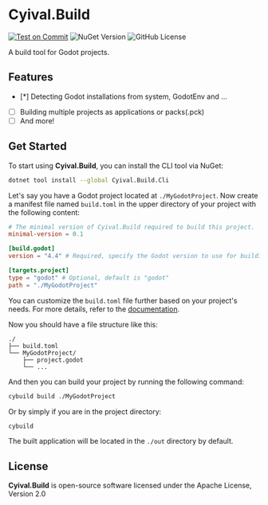 # Cyival.Build

[![Test on Commit](https://github.com/cyival/Cyival.Build/actions/workflows/test.yml/badge.svg)](https://github.com/cyival/Cyival.Build/actions/workflows/test.yml)
![NuGet Version](https://img.shields.io/nuget/v/Cyival.Build.Cli)
![GitHub License](https://img.shields.io/github/license/cyival/Cyival.Build)


A build tool for Godot projects.

## Features

- [*] Detecting Godot installations from system, GodotEnv and ...
- [ ] Building multiple projects as applications or packs(.pck)
- [ ] And more!

## Get Started

To start using **Cyival.Build**, you can install the CLI tool via NuGet:

```bash
dotnet tool install --global Cyival.Build.Cli
```

Let's say you have a Godot project located at `./MyGodotProject`. Now create a manifest file named `build.toml` in the upper directory of your project with the following content:

```toml
# The minimal version of Cyival.Build required to build this project.
minimal-version = 0.1

[build.godot]
version = "4.4" # Required, specify the Godot version to use for building.

[targets.project]
type = "godot" # Optional, default is "godot"
path = "./MyGodotProject"
```

You can customize the `build.toml` file further based on your project's needs. For more details, refer to the [documentation](https://github.com/cyival/Cyival.Build).

Now you should have a file structure like this:

```
./
├── build.toml
└── MyGodotProject/
    ├── project.godot
    └── ...
```

And then you can build your project by running the following command:

```bash
cybuild build ./MyGodotProject
```

Or by simply if you are in the project directory:

```bash
cybuild
```

The built application will be located in the `./out` directory by default.

## License

**Cyival.Build** is open-source software licensed under the Apache License, Version 2.0
